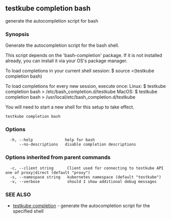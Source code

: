 ## testkube completion bash

generate the autocompletion script for bash

### Synopsis


Generate the autocompletion script for the bash shell.

This script depends on the 'bash-completion' package.
If it is not installed already, you can install it via your OS's package manager.

To load completions in your current shell session:
$ source <(testkube completion bash)

To load completions for every new session, execute once:
Linux:
  $ testkube completion bash > /etc/bash_completion.d/testkube
MacOS:
  $ testkube completion bash > /usr/local/etc/bash_completion.d/testkube

You will need to start a new shell for this setup to take effect.
  

```
testkube completion bash
```

### Options

```
  -h, --help              help for bash
      --no-descriptions   disable completion descriptions
```

### Options inherited from parent commands

```
  -c, --client string      Client used for connecting to testkube API one of proxy|direct (default "proxy")
  -s, --namespace string   kubernetes namespace (default "testkube")
  -v, --verbose            should I show additional debug messages
```

### SEE ALSO

* [testkube completion](testkube_completion.md)	 - generate the autocompletion script for the specified shell

